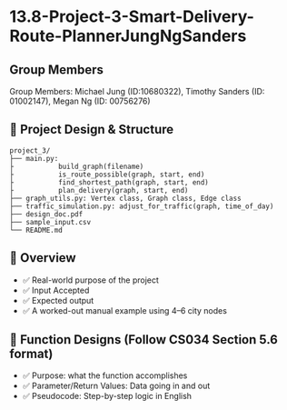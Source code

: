 # 13.8-Project-3-Smart-Delivery-Route-PlannerJungNgSanders

## Group Members
Group Members: Michael Jung (ID:10680322), Timothy Sanders (ID: 01002147), Megan Ng (ID: 00756276)

## 🧠 Project Design & Structure
```
project_3/
├── main.py:
├           build_graph(filename)
├           is_route_possible(graph, start, end)
├           find_shortest_path(graph, start, end)
├           plan_delivery(graph, start, end)
├── graph_utils.py: Vertex class, Graph class, Edge class
├── traffic_simulation.py: adjust_for_traffic(graph, time_of_day)
├── design_doc.pdf
├── sample_input.csv
└── README.md
```

## 📄 Overview
- ✅ Real-world purpose of the project
- ✅ Input Accepted
- ✅ Expected output
- ✅ A worked-out manual example using 4–6 city nodes


## 📄 Function Designs (Follow CS034 Section 5.6 format)
- ✅ Purpose: what the function accomplishes
- ✅ Parameter/Return Values: Data going in and out
- ✅ Pseudocode: Step-by-step logic in English
